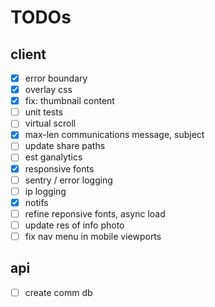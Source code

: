 # TODOs

## client

- [x] error boundary
- [x] overlay css
- [x] fix: thumbnail content
- [ ] unit tests
- [ ] virtual scroll
- [x] max-len communications message, subject
- [ ] update share paths
- [ ] est ganalytics
- [x] responsive fonts
- [ ] sentry / error logging
- [ ] ip logging
- [x] notifs
- [ ] refine reponsive fonts, async load
- [ ] update res of info photo
- [ ] fix nav menu in mobile viewports

## api

- [ ] create comm db
